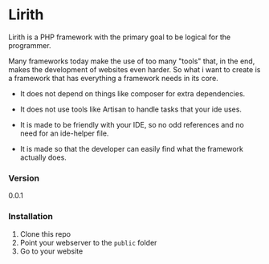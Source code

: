 # Lirith

Lirith is a PHP framework with the primary goal to be logical for the programmer.

Many frameworks today make the use of too many "tools" that, in the end, makes the development of websites even harder.
So what i want to create is a framework that has everything a framework needs in its core.
* It does not depend on things like composer for extra dependencies.
* It does not use tools like Artisan to handle tasks that your ide uses.


* It is made to be friendly with your IDE, so no odd references and no need for an ide-helper file.
* It is made so that the developer can easily find what the framework actually does.

### Version
0.0.1

### Installation
1. Clone this repo
2. Point your webserver to the `public` folder
3. Go to your website